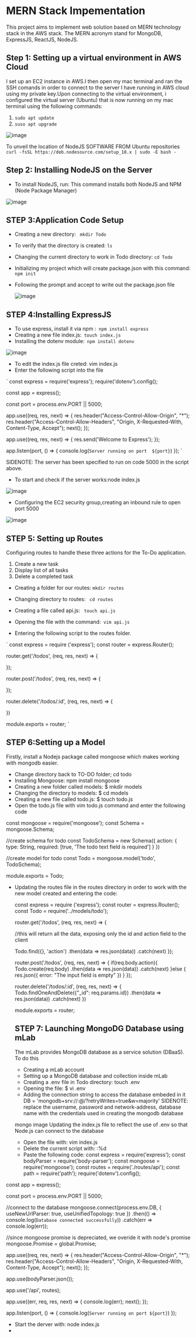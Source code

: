 # MERN Stack Impementation
This project aims to implement web solution based on MERN technology stack in the AWS stack. The MERN acronym stand for MongoDB, ExpressJS, ReactJS, NodeJS.

## Step 1: Setting up a virtual environment in AWS Cloud
I set up an EC2 instance in AWS.I then open my mac terminal and ran the SSH comands in order to connect to the server I have running in AWS cloud using my private key.Upon connecting to the virtual environment, i configured the virtual server (Ubuntu) that is now running on my mac terminal using the following commands:
1. `sudo apt update`
2. `suso apt upgrade`

![image](https://github.com/Mubarokahh/DevOps-Projects/assets/135038657/6a80e081-f961-4f33-b84b-d8bb501b0b24)

  To unveil the location of NodeJS SOFTWARE FROM Ubuntu repositories
 ` curl -fsSL https://deb.nodesource.com/setup_18.x | sudo -E bash -`

  ## Step 2: Installing NodeJS on the Server
  
  * To install NodeJS, run: 
  This command installs both NodeJS and NPM (Node Package Manager)

  ![image](https://github.com/Mubarokahh/DevOps-Projects/assets/135038657/d5e54d63-89a9-41b2-a2da-bc9811a3aba6)


  ## STEP 3:Application Code Setup
  * Creating a new directory: ` mkdir Todo`
  * To verify that the directory is created: `ls`
  * Changing the current directory to work in Todo directory:  `cd Todo`
  * Initializing my project which will create package.json with this command:  `npm init`
  * Following the prompt and accept to write out the package.json file

    ![image](https://github.com/Mubarokahh/DevOps-Projects/assets/135038657/49c9efa3-e275-46d9-9b14-b734c0e1102f)


  ## STEP 4:Installing ExpressJS
  * To use express, install it via npm :` npm install express`
  * Creating a new file index.js:` touch index.js`
  * Installing the dotenv module:` npm install dotenv`

   ![image](https://github.com/Mubarokahh/DevOps-Projects/assets/135038657/ff6d7775-48ab-4fcd-be92-c51063d36d6a)


  * To edit the index.js file creted: vim index.js
  * Enter the following script into the file
    
` const express = require('express');
require('dotenv').config();

const app = express();

const port = process.env.PORT || 5000;

app.use((req, res, next) => {
res.header("Access-Control-Allow-Origin", "\*");
res.header("Access-Control-Allow-Headers", "Origin, X-Requested-With, Content-Type, Accept");
next();
});

app.use((req, res, next) => {
res.send('Welcome to Express');
});

app.listen(port, () => {
console.log(`Server running on port  ${port}`)
});
`


SIDENOTE: The server has been specified to run on code 5000 in the script above.

* To start and check if the server works:node index.js

![image](https://github.com/Mubarokahh/DevOps-Projects/assets/135038657/2a5d0bce-2fc6-40d0-8817-0c998cdce221)


* Configuring the EC2 security group,creating an inbound rule to open port 5000

![image](https://github.com/Mubarokahh/DevOps-Projects/assets/135038657/82c6124a-a066-43fd-beb1-701b173c1932)


## STEP 5: Setting up Routes
 Configuring routes to handle these three actions for the To-Do application.

 1. Create a new task
 2. Display list of all tasks
 3. Delete a completed task

 * Creating a folder for our routes: `mkdir routes`
 * Changing directory to routes: ` cd routes`
 * Creating a file called api.js: ` touch api.js`
 * Opening the file with the command:` vim api.js`
   
 * Entering the following script to the routes folder.

` const express = require ('express');
const router = express.Router();

router.get('/todos', (req, res, next) => {

});

router.post('/todos', (req, res, next) => {

});

router.delete('/todos/:id', (req, res, next) => {

})

module.exports = router;
`
## STEP 6:Setting up a Model
Firstly, install a Nodejs package called mongoose which makes working with mongodb easier. 
*  Change directory back to TO-DO folder; cd todo
*  Installing Mongoose: npm install mongoose
*  Creating a new folder called models: $ mkdir models
*  Changing the directory to models: $ cd models
*  Creating a new file called todo.js: $ touch todo.js
*  Open the todo.js file with vim todo.js command and enter the        following code

const mongoose = require('mongoose');
const Schema = mongoose.Schema;

//create schema for todo
const TodoSchema = new Schema({
action: {
type: String,
required: [true, 'The todo text field is required']
}
})

//create model for todo
const Todo = mongoose.model('todo', TodoSchema);

module.exports = Todo;

* Updating the routes file in the routes directory in order to work with the new model created and entering the code:

    const express = require ('express');
    const router = express.Router();
    const Todo = require('../models/todo');

    router.get('/todos', (req, res, next) => {

    //this will return all the data, exposing only the id and action field to the client
    
    Todo.find({}, 'action')
    .then(data => res.json(data))
    .catch(next)
    });

    router.post('/todos', (req, res, next) => {
    if(req.body.action){
    Todo.create(req.body)
    .then(data => res.json(data))
    .catch(next)
    }else {
    res.json({
    error: "The input field is empty"
    })
    }
    });

    router.delete('/todos/:id', (req, res, next) => {
    Todo.findOneAndDelete({"_id": req.params.id})
    .then(data => res.json(data))
    .catch(next)
    })

    module.exports = router;

    ## STEP 7: Launching MongoDG Database using mLab
    The mLab provides MongoDB database as a service solution (DBaaS). To do this
    * Creating a mLab account 
    * Setting up  a MongoDB database and collection inside mLab
    * Creating a .env file in Todo directory: touch .env
    * Opening the file: $ vi .env
    * Adding the connection string to access the database embeded in it
     DB = 'mongodb+srv://<username>:<password>@<network-address>/<dbname>?retryWrites=true&w=majority' 
     SIDENOTE: replace the username, password and network-address, database name with the credentials used in creating the mongodb database

     mongo image
     Updating the index.js file to reflect the use of .env so that Node.js can connect to the database
     * Open the file with: vim index.js
     * Delete the current script with: :%d
     * Paste the following code:
     const express = require('express');
const bodyParser = require('body-parser');
const mongoose = require('mongoose');
const routes = require('./routes/api');
const path = require('path');
require('dotenv').config();

const app = express();

const port = process.env.PORT || 5000;

//connect to the database
mongoose.connect(process.env.DB, { useNewUrlParser: true, useUnifiedTopology: true })
.then(() => console.log(`Database connected successfully`))
.catch(err => console.log(err));

//since mongoose promise is depreciated, we overide it with node's promise
mongoose.Promise = global.Promise;

app.use((req, res, next) => {
res.header("Access-Control-Allow-Origin", "\*");
res.header("Access-Control-Allow-Headers", "Origin, X-Requested-With, Content-Type, Accept");
next();
});

app.use(bodyParser.json());

app.use('/api', routes);

app.use((err, req, res, next) => {
console.log(err);
next();
});

app.listen(port, () => {
console.log(`Server running on port ${port}`)
});

 * Start the derver with: node index.js
 * 



